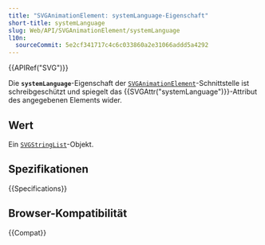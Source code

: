 ```yaml
---
title: "SVGAnimationElement: systemLanguage-Eigenschaft"
short-title: systemLanguage
slug: Web/API/SVGAnimationElement/systemLanguage
l10n:
  sourceCommit: 5e2cf341717c4c6c033860a2e31066addd5a4292
---
```


{{APIRef("SVG")}}

Die **`systemLanguage`**-Eigenschaft der [`SVGAnimationElement`](/de/docs/Web/API/SVGAnimationElement)-Schnittstelle ist schreibgeschützt und spiegelt das {{SVGAttr("systemLanguage")}}-Attribut des angegebenen Elements wider.

## Wert

Ein [`SVGStringList`](/de/docs/Web/API/SVGStringList)-Objekt.

## Spezifikationen

{{Specifications}}

## Browser-Kompatibilität

{{Compat}}
